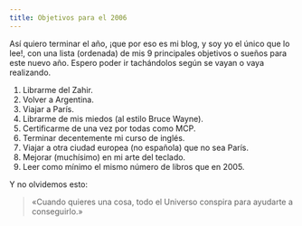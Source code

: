 ```yaml
---
title: Objetivos para el 2006
---
```

Así quiero terminar el año, ¡que por eso es mi blog, y soy yo el único que lo lee!, con una lista (ordenada) de mis 9 principales objetivos o sueños para este nuevo año. Espero poder ir tachándolos según se vayan o vaya realizando.  

1.  Librarme del Zahir.
2.  Volver a Argentina.
3.  Viajar a París.
4.  Librarme de mis miedos (al estilo Bruce Wayne).
5.  Certificarme de una vez por todas como MCP.
6.  Terminar decentemente mi curso de inglés.
7.  Viajar a otra ciudad europea (no española) que no sea París.
8.  Mejorar (muchísimo) en mi arte del teclado.
9.  Leer como mínimo el mismo número de libros que en 2005.

Y no olvidemos esto:  

> «Cuando quieres una cosa, todo el Universo conspira para ayudarte a conseguirlo.»